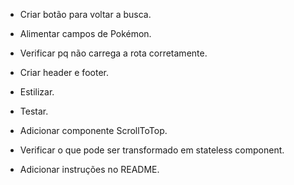 - Criar botão para voltar a busca.
- Alimentar campos de Pokémon.
- Verificar pq não carrega a rota corretamente.

- Criar header e footer.
- Estilizar.
- Testar.

- Adicionar componente ScrollToTop.
- Verificar o que pode ser transformado em stateless component.
- Adicionar instruções no README.
